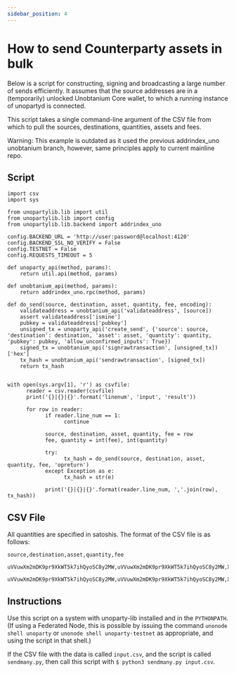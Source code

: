 ```yaml
---
sidebar_position: 4
---
```

# How to send Counterparty assets in bulk

Below is a script for constructing, signing and broadcasting a large number of sends efficiently. It assumes that the source addresses are in a (temporarily) unlocked Unobtanium Core wallet, to which a running instance of unopartyd is connected.

This script takes a single command-line argument of the CSV file from which to pull the sources, destinations, quantities, assets and fees.

Warning: This example is outdated as it used the previous addrindex_uno unobtanium branch, however, same principles apply to current mainline repo.

## Script

```
import csv
import sys

from unopartylib.lib import util
from unopartylib.lib import config
from unopartylib.lib.backend import addrindex_uno

config.BACKEND_URL = 'http://user:password@localhost:4120'
config.BACKEND_SSL_NO_VERIFY = False
config.TESTNET = False
config.REQUESTS_TIMEOUT = 5

def unoparty_api(method, params):
    return util.api(method, params)

def unobtanium_api(method, params):
    return addrindex_uno.rpc(method, params)

def do_send(source, destination, asset, quantity, fee, encoding):
    validateaddress = unobtanium_api('validateaddress', [source])
    assert validateaddress['ismine']
    pubkey = validateaddress['pubkey']
    unsigned_tx = unoparty_api('create_send', {'source': source, 'destination': destination, 'asset': asset, 'quantity': quantity, 'pubkey': pubkey, 'allow_unconfirmed_inputs': True})
    signed_tx = unobtanium_api('signrawtransaction', [unsigned_tx])['hex']
    tx_hash = unobtanium_api('sendrawtransaction', [signed_tx])
    return tx_hash


with open(sys.argv[1], 'r') as csvfile:
      reader = csv.reader(csvfile)
      print('{}|{}|{}'.format('linenum', 'input', 'result'))

      for row in reader:
            if reader.line_num == 1:                                            
                  continue                                                        

            source, destination, asset, quantity, fee = row
            fee, quantity = int(fee), int(quantity)

            try:
                  tx_hash = do_send(source, destination, asset, quantity, fee, 'opreturn')
            except Exception as e:
                  tx_hash = str(e)

            print('{}|{}|{}'.format(reader.line_num, ','.join(row), tx_hash))
```

## CSV File
All quantities are specified in satoshis. The format of the CSV file is as follows:

```
source,destination,asset,quantity,fee
  uVVuwXm2mDK9pr9XkWT5k7ihQyoSC8y2MW,uVVuwXm2mDK9pr9XkWT5k7ihQyoSC8y2MW,XUP,100000000,150
  uVVuwXm2mDK9pr9XkWT5k7ihQyoSC8y2MW,uVVuwXm2mDK9pr9XkWT5k7ihQyoSC8y2MW,XUP,200000000,100
```

## Instructions
Use this script on a system with unoparty-lib installed and in the ```PYTHONPATH```. (If using a Federated Node, this is possible by issuing the command ```unonode shell unoparty``` or ```unonode shell unoparty-testnet``` as appropriate, and using the script in that shell.)

If the CSV file with the data is called ```input.csv```, and the script is called ```sendmany.py```, then call this script with ```$ python3 sendmany.py input.csv```.

